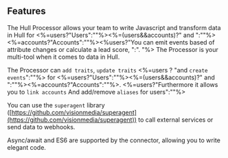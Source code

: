 ## Features

The Hull Processor allows your team to write Javascript and transform data in Hull for <%=users?"Users":""%><%=(users&&accounts)?" and ":""%><%=accounts?"Accounts":""%><%users?"You can emit events based of attribute changes or calculate a lead score, ":". "%> The Processor is your multi-tool when it comes to data in Hull.

The Processor can `add traits`, `update traits` <%=users ? "and `create events`":""%> for <%=users?"Users":""%><%=(users&&accounts)?" and ":""%><%=accounts?"Accounts":""%>. <%=users?"Furthermore it allows you to `link accounts` And add/remove `aliases` for users":""%>

You can use the `superagent` library ([https://github.com/visionmedia/superagent](https://github.com/visionmedia/superagent)) to call external services or send data to webhooks.

Async/await and ES6 are supported by the connector, allowing you to write elegant code.